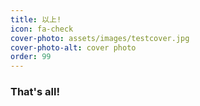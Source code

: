 ```yaml
---
title: 以上!
icon: fa-check
cover-photo: assets/images/testcover.jpg
cover-photo-alt: cover photo
order: 99
---
```


### That's all! ###